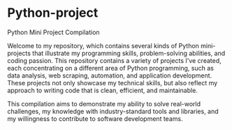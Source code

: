 # Python-project
Python Mini Project Compilation
 
 Welcome to my repository, which contains several kinds of Python mini-projects that illustrate my programming skills, problem-solving abilities, and coding passion.  This repository contains a variety of projects I've created, each concentrating on a different area of Python programming, such as data analysis, web scraping, automation, and application development.  These projects not only showcase my technical skills, but also reflect my approach to writing code that is clean, efficient, and maintainable.

 This compilation aims to demonstrate my ability to solve real-world challenges, my knowledge with industry-standard tools and libraries, and my willingness to contribute to software development teams.
